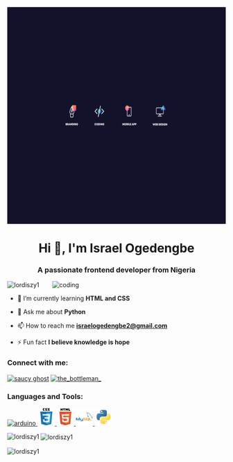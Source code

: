 <img align="center" width="1000" height="500" src="https://github.com/Lordiszy1/Lordiszy1/blob/main/bannerR.png">
<h1 align="center">Hi 👋, I'm Israel Ogedengbe</h1>
<h3 align="center">A passionate frontend developer from Nigeria</h3>

<img align="right" alt="coding" width="400" src="https://i.pinimg.com/originals/f1/e7/34/f1e734f9cade86fe737a9aa404ad5677.gif">

<p align="left"> <img src="https://komarev.com/ghpvc/?username=lordiszy1&label=Profile%20views&color=0e75b6&style=flat" alt="lordiszy1" /> </p>

- 🌱 I’m currently learning **HTML and CSS**

- 💬 Ask me about **Python**

- 📫 How to reach me **israelogedengbe2@gmail.com**

- ⚡ Fun fact **I believe knowledge is hope**

<h3 align="left">Connect with me:</h3>
<p align="left">
<a href="https://linkedin.com/in/saucy ghost" target="blank"><img align="center" src="https://raw.githubusercontent.com/rahuldkjain/github-profile-readme-generator/master/src/images/icons/Social/linked-in-alt.svg" alt="saucy ghost" height="30" width="40" /></a>
<a href="https://instagram.com/the_bottleman_" target="blank"><img align="center" src="https://raw.githubusercontent.com/rahuldkjain/github-profile-readme-generator/master/src/images/icons/Social/instagram.svg" alt="the_bottleman_" height="30" width="40" /></a>
</p>

<h3 align="left">Languages and Tools:</h3>
<p align="left"> <a href="https://www.arduino.cc/" target="_blank" rel="noreferrer"> <img src="https://cdn.worldvectorlogo.com/logos/arduino-1.svg" alt="arduino" width="40" height="40"/> </a> <a href="https://www.w3schools.com/css/" target="_blank" rel="noreferrer"> <img src="https://raw.githubusercontent.com/devicons/devicon/master/icons/css3/css3-original-wordmark.svg" alt="css3" width="40" height="40"/> </a> <a href="https://www.w3.org/html/" target="_blank" rel="noreferrer"> <img src="https://raw.githubusercontent.com/devicons/devicon/master/icons/html5/html5-original-wordmark.svg" alt="html5" width="40" height="40"/> </a> <a href="https://www.mysql.com/" target="_blank" rel="noreferrer"> <img src="https://raw.githubusercontent.com/devicons/devicon/master/icons/mysql/mysql-original-wordmark.svg" alt="mysql" width="40" height="40"/> </a> <a href="https://www.python.org" target="_blank" rel="noreferrer"> <img src="https://raw.githubusercontent.com/devicons/devicon/master/icons/python/python-original.svg" alt="python" width="40" height="40"/> </a> </p>

<p><img align="left" src="https://github-readme-stats.vercel.app/api/top-langs?username=lordiszy1&show_icons=true&locale=en&layout=compact" alt="lordiszy1" /></p>

<p>&nbsp;<img align="center" src="https://github-readme-stats.vercel.app/api?username=lordiszy1&show_icons=true&locale=en" alt="lordiszy1" /></p>

<p><img align="center" src="https://github-readme-streak-stats.herokuapp.com/?user=lordiszy1&" alt="lordiszy1" /></p>
